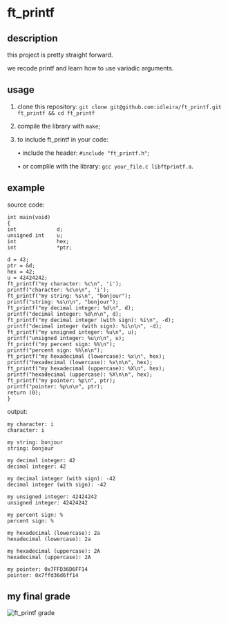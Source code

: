 # ft_printf
## description
this project is pretty straight forward.

we recode printf and learn how to use variadic arguments.

## usage
1. clone this repository: `git clone git@github.com:idleira/ft_printf.git ft_printf && cd ft_printf`
2. compile the library with `make`;
3. to include ft_printf in your code:
  
   • include the header: `#include "ft_printf.h"`;

   • or complile with the library: `gcc your_file.c libftprintf.a`.
   
## example
source code:

```
int	main(void)
{
int				d;
unsigned int	u;
int				hex;
int				*ptr;

d = 42;
ptr = &d;
hex = 42;
u = 42424242;
ft_printf("my character: %c\n", 'i');
printf("character: %c\n\n", 'i');
ft_printf("my string: %s\n", "bonjour");
printf("string: %s\n\n", "bonjour");
ft_printf("my decimal integer: %d\n", d);
printf("decimal integer: %d\n\n", d);
ft_printf("my decimal integer (with sign): %i\n", -d);
printf("decimal integer (with sign): %i\n\n", -d);
ft_printf("my unsigned integer: %u\n", u);
printf("unsigned integer: %u\n\n", u);
ft_printf("my percent sign: %%\n");
printf("percent sign: %%\n\n");
ft_printf("my hexadecimal (lowercase): %x\n", hex);
printf("hexadecimal (lowercase): %x\n\n", hex);
ft_printf("my hexadecimal (uppercase): %X\n", hex);
printf("hexadecimal (uppercase): %X\n\n", hex);
ft_printf("my pointer: %p\n", ptr);
printf("pointer: %p\n\n", ptr);
return (0);
}
```

output:

```
my character: i
character: i

my string: bonjour
string: bonjour

my decimal integer: 42
decimal integer: 42

my decimal integer (with sign): -42
decimal integer (with sign): -42

my unsigned integer: 42424242
unsigned integer: 42424242

my percent sign: %
percent sign: %

my hexadecimal (lowercase): 2a
hexadecimal (lowercase): 2a

my hexadecimal (uppercase): 2A
hexadecimal (uppercase): 2A

my pointer: 0x7FFD36D6FF14
pointer: 0x7ffd36d6ff14

```

## my final grade
![ft_printf grade](https://github.com/idleira/ft_printf/assets/127216218/fdba572f-78fb-463c-9fe8-b5b51f8b954b)
